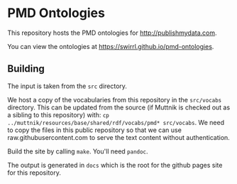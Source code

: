 # PMD Ontologies

This repository hosts the PMD ontologies for http://publishmydata.com.

You can view the ontologies at https://swirrl.github.io/pmd-ontologies.

## Building

The input is taken from the `src` directory.

We host a copy of the vocabularies from this repository in the `src/vocabs` directory. This can be updated from the source (if Muttnik is checked out as a sibling to this repository) with: `cp ../muttnik/resources/base/shared/rdf/vocabs/pmd* src/vocabs`. We need to copy the files in this public repository so that we can use raw.githubusercontent.com to serve the text content without authentication.

Build the site by calling `make`. You'll need `pandoc`.

The output is generated in `docs` which is the root for the github pages site for this repository.